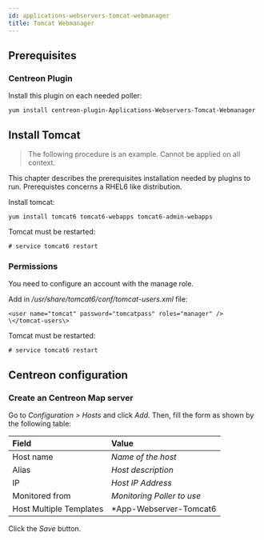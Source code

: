 ```yaml
---
id: applications-webservers-tomcat-webmanager
title: Tomcat Webmanager
---
```


## Prerequisites

### Centreon Plugin

Install this plugin on each needed poller:

``` shell
yum install centreon-plugin-Applications-Webservers-Tomcat-Webmanager
```

## Install Tomcat

> The following procedure is an example. Cannot be applied on all
context.

This chapter describes the prerequisites installation needed by plugins to run.
Prerequistes concerns a RHEL6 like distribution.

Install tomcat:

    yum install tomcat6 tomcat6-webapps tomcat6-admin-webapps

Tomcat must be restarted:

    # service tomcat6 restart

### Permissions

You need to configure an account with the manage role.

Add in */usr/share/tomcat6/conf/tomcat-users.xml* file:

    <user name="tomcat" password="tomcatpass" roles="manager" />
    \</tomcat-users\>

Tomcat must be restarted:

    # service tomcat6 restart

## Centreon configuration

### Create an Centreon Map server

Go to *Configuration \> Hosts* and click *Add*. Then, fill the form as shown by
the following table:

| Field                   | Value                                |
| :---------------------- | :----------------------------------- |
| Host name               | *Name of the host*                   |
| Alias                   | *Host description*                   |
| IP                      | *Host IP Address*                    |
| Monitored from          | *Monitoring Poller to use*           |
| Host Multiple Templates | *App-Webserver-Tomcat6|7-Webmanager* |

Click the *Save* button.
